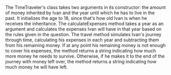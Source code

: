 

The TimeTraveler's class takes two arguments in its constructor: the amount of money inherited by Ivan and the year until which he has to live in the past. It initializes the age to 18, since that's how old Ivan is when he receives the inheritance.
The calculateExpenses method takes a year as an argument and calculates the expenses Ivan will have in that year based on the rules given in the question.
The travel method simulates Ivan's journey through time, calculating his expenses in each year and subtracting them from his remaining money. If at any point his remaining money is not enough to cover his expenses, the method returns a string indicating how much more money he needs to survive. Otherwise, if he makes it to the end of the journey with money left over, the method returns a string indicating how much money he will have left.

